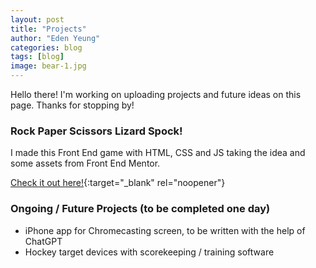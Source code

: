 ```yaml
---
layout: post
title: "Projects"
author: "Eden Yeung"
categories: blog
tags: [blog]
image: bear-1.jpg
---
```


Hello there! I'm working on uploading projects and future ideas on this page. Thanks for stopping by!

### Rock Paper Scissors Lizard Spock!
I made this Front End game with HTML, CSS and JS taking the idea and some assets from Front End Mentor.

[Check it out here!](https://rock-paper-scissors-master-basktballer.vercel.app/){:target="_blank" rel="noopener"}

### Ongoing / Future Projects (to be completed one day)
- iPhone app for Chromecasting screen, to be written with the help of ChatGPT
- Hockey target devices with scorekeeping / training software

